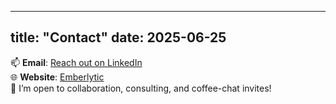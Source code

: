 
---
title: "Contact"
date: 2025-06-25
---

📫 **Email**: [Reach out on LinkedIn](https://www.linkedin.com/in/praveen-soni-ai)  
🌐 **Website**: [Emberlytic](https://emberlytic.com)  
🤝 I’m open to collaboration, consulting, and coffee-chat invites!
